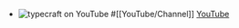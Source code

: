 - ![typecraft on YouTube](https://yt3.googleusercontent.com/s-78iN0gTGbiZLvCEJnfNPrwoi4jKaJ38-ClV6ngM0RgI3Y44mgDQfUB9HjwzZp--Mva7uWiOQ=w2120-fcrop64=1,00005a57ffffa5a8-k-c0xffffffff-no-nd-rj)
  #[[YouTube/Channel]]
  [YouTube](https://www.youtube.com/@typecraft_dev)